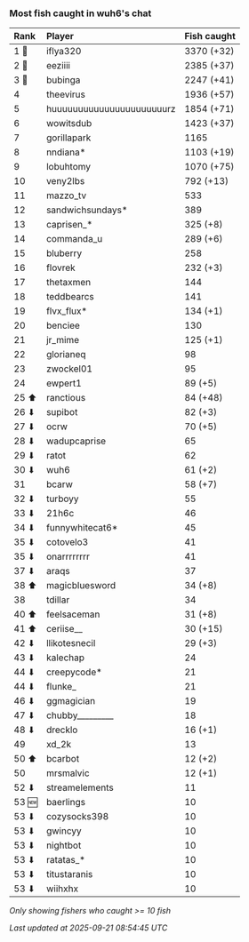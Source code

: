 ### Most fish caught in wuh6's chat

| Rank  | Player                    | Fish caught |
|:------|:--------------------------|:------------|
| 1 🥇  | iflya320                  | 3370 (+32)  |
| 2 🥈  | eeziiii                   | 2385 (+37)  |
| 3 🥉  | bubinga                   | 2247 (+41)  |
| 4     | theevirus                 | 1936 (+57)  |
| 5     | huuuuuuuuuuuuuuuuuuuuuurz | 1854 (+71)  |
| 6     | wowitsdub                 | 1423 (+37)  |
| 7     | gorillapark               | 1165        |
| 8     | nndiana*                  | 1103 (+19)  |
| 9     | lobuhtomy                 | 1070 (+75)  |
| 10    | veny2lbs                  | 792 (+13)   |
| 11    | mazzo_tv                  | 533         |
| 12    | sandwichsundays*          | 389         |
| 13    | caprisen_*                | 325 (+8)    |
| 14    | commanda_u                | 289 (+6)    |
| 15    | bluberry                  | 258         |
| 16    | flovrek                   | 232 (+3)    |
| 17    | thetaxmen                 | 144         |
| 18    | teddbearcs                | 141         |
| 19    | flvx_flux*                | 134 (+1)    |
| 20    | benciee                   | 130         |
| 21    | jr_mime                   | 125 (+1)    |
| 22    | glorianeq                 | 98          |
| 23    | zwockel01                 | 95          |
| 24    | ewpert1                   | 89 (+5)     |
| 25 ⬆  | ranctious                 | 84 (+48)    |
| 26 ⬇  | supibot                   | 82 (+3)     |
| 27 ⬇  | ocrw                      | 70 (+5)     |
| 28 ⬇  | wadupcaprise              | 65          |
| 29 ⬇  | ratot                     | 62          |
| 30 ⬇  | wuh6                      | 61 (+2)     |
| 31    | bcarw                     | 58 (+7)     |
| 32 ⬇  | turboyy                   | 55          |
| 33 ⬇  | 21h6c                     | 46          |
| 34 ⬇  | funnywhitecat6*           | 45          |
| 35 ⬇  | cotovelo3                 | 41          |
| 35 ⬇  | onarrrrrrrr               | 41          |
| 37 ⬇  | araqs                     | 37          |
| 38 ⬆  | magicbluesword            | 34 (+8)     |
| 38    | tdillar                   | 34          |
| 40 ⬆  | feelsaceman               | 31 (+8)     |
| 41 ⬆  | ceriise__                 | 30 (+15)    |
| 42 ⬇  | llikotesnecil             | 29 (+3)     |
| 43 ⬇  | kalechap                  | 24          |
| 44 ⬇  | creepycode*               | 21          |
| 44 ⬇  | flunke_                   | 21          |
| 46 ⬇  | ggmagician                | 19          |
| 47 ⬇  | chubby_________           | 18          |
| 48 ⬇  | drecklo                   | 16 (+1)     |
| 49    | xd_2k                     | 13          |
| 50 ⬆  | bcarbot                   | 12 (+2)     |
| 50    | mrsmalvic                 | 12 (+1)     |
| 52 ⬇  | streamelements            | 11          |
| 53 🆕 | baerlings                 | 10          |
| 53 ⬇  | cozysocks398              | 10          |
| 53 ⬇  | gwincyy                   | 10          |
| 53 ⬇  | nightbot                  | 10          |
| 53 ⬇  | ratatas_*                 | 10          |
| 53 ⬇  | titustaranis              | 10          |
| 53 ⬇  | wiihxhx                   | 10          |

_Only showing fishers who caught >= 10 fish_

_Last updated at 2025-09-21 08:54:45 UTC_